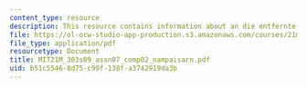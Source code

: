 ```yaml
---
content_type: resource
description: This resource contains information about an die entfernte their tempo.
file: https://ol-ocw-studio-app-production.s3.amazonaws.com/courses/21m-303-writing-in-tonal-forms-i-spring-2009/b51c55468d75c99f138fa3742919da3b_MIT21M_303s09_assn07_comp02_nampaisarn.pdf
file_type: application/pdf
resourcetype: Document
title: MIT21M_303s09_assn07_comp02_nampaisarn.pdf
uid: b51c5546-8d75-c99f-138f-a3742919da3b
---
```

